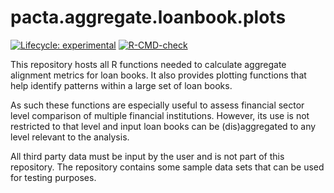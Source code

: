 
<!-- README.md is generated from README.Rmd. Please edit that file -->

# pacta.aggregate.loanbook.plots

<!-- badges: start -->

[![Lifecycle:
experimental](https://img.shields.io/badge/lifecycle-experimental-orange.svg)](https://lifecycle.r-lib.org/articles/stages.html#experimental)
[![R-CMD-check](https://github.com/RMI-PACTA/pacta.aggregate.loanbook.plots/actions/workflows/R-CMD-check.yaml/badge.svg)](https://github.com/RMI-PACTA/pacta.aggregate.loanbook.plots/actions/workflows/R-CMD-check.yaml)
<!-- badges: end -->

This repository hosts all R functions needed to calculate aggregate
alignment metrics for loan books. It also provides plotting functions
that help identify patterns within a large set of loan books.

As such these functions are especially useful to assess financial sector
level comparison of multiple financial institutions. However, its use is
not restricted to that level and input loan books can be (dis)aggregated
to any level relevant to the analysis.

All third party data must be input by the user and is not part of this
repository. The repository contains some sample data sets that can be
used for testing purposes.
